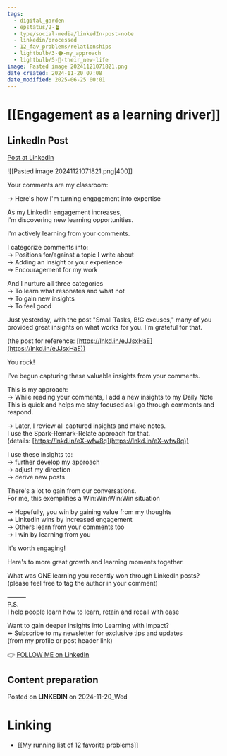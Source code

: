 ```yaml
---
tags:
  - digital_garden
  - epstatus/2-🪴
  - type/social-media/linkedIn-post-note
  - linkedin/processed
  - 12_fav_problems/relationships
  - lightbulb/3-🟠-my_approach
  - lightbulb/5-🔵-their_new-life
image: Pasted image 20241121071821.png
date_created: 2024-11-20 07:08
date_modified: 2025-06-25 00:01
---
```

# [[Engagement as a learning driver]]

## LinkedIn Post

[Post at LinkedIn](https://www.linkedin.com/posts/sebastiankamilli_your-comments-are-my-classroom-heres-activity-7264895282532737025-M4GW?utm_source=share&utm_medium=member_desktop)

![[Pasted image 20241121071821.png|400]]

Your comments are my classroom:  
  
→ Here's how I'm turning engagement into expertise  
  
As my LinkedIn engagement increases,  
I'm discovering new learning opportunities.  
  
I'm actively learning from your comments.  
  
I categorize comments into:  
→ Positions for/against a topic I write about  
→ Adding an insight or your experience  
→ Encouragement for my work  
  
And I nurture all three categories  
→ To learn what resonates and what not  
→ To gain new insights  
→ To feel good  
  
Just yesterday, with the post "Small Tasks, B!G excuses," many of you provided great insights on what works for you. I'm grateful for that.  
  
(the post for reference: [https://lnkd.in/eJJsxHaE](https://lnkd.in/eJJsxHaE))  
  
You rock!  
  
I've begun capturing these valuable insights from your comments.  
  
This is my approach:  
→ While reading your comments, I add a new insights to my Daily Note  
This is quick and helps me stay focused as I go through comments and respond.  
  
→ Later, I review all captured insights and make notes.  
I use the Spark-Remark-Relate approach for that.  
(details: [https://lnkd.in/eX-wfw8q](https://lnkd.in/eX-wfw8q))  
  
I use these insights to:  
→ further develop my approach  
→ adjust my direction  
→ derive new posts  
  
There's a lot to gain from our conversations.  
For me, this exemplifies a Win:Win:Win:Win situation  
  
→ Hopefully, you win by gaining value from my thoughts  
→ LinkedIn wins by increased engagement  
→ Others learn from your comments too  
→ I win by learning from you  
  
It's worth engaging!  
  
Here's to more great growth and learning moments together.  
  
What was ONE learning you recently won through LinkedIn posts?  
(please feel free to tag the author in your comment)  
  
———  
P.S.  
I help people learn how to learn, retain and recall with ease  
  
Want to gain deeper insights into Learning with Impact?  
➠ Subscribe to my newsletter for exclusive tips and updates  
(from my profile or post header link)

👉 [FOLLOW ME on LinkedIn](https://www.linkedin.com/comm/mynetwork/discovery-see-all?usecase=PEOPLE_FOLLOWS&followMember=sebastiankamilli)

## Content preparation

Posted on **LINKEDIN** on 2024-11-20_Wed

# Linking

+ [[My running list of 12 favorite problems]]